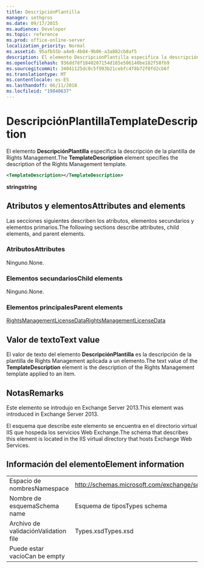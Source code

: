 ```yaml
---
title: DescripciónPlantilla
manager: sethgros
ms.date: 09/17/2015
ms.audience: Developer
ms.topic: reference
ms.prod: office-online-server
localization_priority: Normal
ms.assetid: 95afb55b-a4e8-4b04-9b06-a3a882cb8af5
description: El elemento DescripciónPlantilla especifica la descripción de la plantilla de Rights Management.
ms.openlocfilehash: 936dd78f1840207154d165e506140be182f58fb9
ms.sourcegitcommit: 34041125dc8c5f993b21cebfc4f8b72f0fd2cb6f
ms.translationtype: MT
ms.contentlocale: es-ES
ms.lasthandoff: 06/11/2018
ms.locfileid: "19840637"
---
```

# <a name="templatedescription"></a><span data-ttu-id="86d09-103">DescripciónPlantilla</span><span class="sxs-lookup"><span data-stu-id="86d09-103">TemplateDescription</span></span>

<span data-ttu-id="86d09-104">El elemento **DescripciónPlantilla** especifica la descripción de la plantilla de Rights Management.</span><span class="sxs-lookup"><span data-stu-id="86d09-104">The **TemplateDescription** element specifies the description of the Rights Management template.</span></span> 
  
```XML
<TemplateDescription></TemplateDescription>
```

 <span data-ttu-id="86d09-105">**string**</span><span class="sxs-lookup"><span data-stu-id="86d09-105">**string**</span></span>
## <a name="attributes-and-elements"></a><span data-ttu-id="86d09-106">Atributos y elementos</span><span class="sxs-lookup"><span data-stu-id="86d09-106">Attributes and elements</span></span>

<span data-ttu-id="86d09-107">Las secciones siguientes describen los atributos, elementos secundarios y elementos primarios.</span><span class="sxs-lookup"><span data-stu-id="86d09-107">The following sections describe attributes, child elements, and parent elements.</span></span>
  
### <a name="attributes"></a><span data-ttu-id="86d09-108">Atributos</span><span class="sxs-lookup"><span data-stu-id="86d09-108">Attributes</span></span>

<span data-ttu-id="86d09-109">Ninguno.</span><span class="sxs-lookup"><span data-stu-id="86d09-109">None.</span></span>
  
### <a name="child-elements"></a><span data-ttu-id="86d09-110">Elementos secundarios</span><span class="sxs-lookup"><span data-stu-id="86d09-110">Child elements</span></span>

<span data-ttu-id="86d09-111">Ninguno.</span><span class="sxs-lookup"><span data-stu-id="86d09-111">None.</span></span>
  
### <a name="parent-elements"></a><span data-ttu-id="86d09-112">Elementos principales</span><span class="sxs-lookup"><span data-stu-id="86d09-112">Parent elements</span></span>

[<span data-ttu-id="86d09-113">RightsManagementLicenseData</span><span class="sxs-lookup"><span data-stu-id="86d09-113">RightsManagementLicenseData</span></span>](rightsmanagementlicensedata.md)
  
## <a name="text-value"></a><span data-ttu-id="86d09-114">Valor de texto</span><span class="sxs-lookup"><span data-stu-id="86d09-114">Text value</span></span>

<span data-ttu-id="86d09-115">El valor de texto del elemento **DescripciónPlantilla** es la descripción de la plantilla de Rights Management aplicada a un elemento.</span><span class="sxs-lookup"><span data-stu-id="86d09-115">The text value of the **TemplateDescription** element is the description of the Rights Management template applied to an item.</span></span> 
  
## <a name="remarks"></a><span data-ttu-id="86d09-116">Notas</span><span class="sxs-lookup"><span data-stu-id="86d09-116">Remarks</span></span>

<span data-ttu-id="86d09-117">Este elemento se introdujo en Exchange Server 2013.</span><span class="sxs-lookup"><span data-stu-id="86d09-117">This element was introduced in Exchange Server 2013.</span></span>
  
<span data-ttu-id="86d09-118">El esquema que describe este elemento se encuentra en el directorio virtual IIS que hospeda los servicios Web Exchange.</span><span class="sxs-lookup"><span data-stu-id="86d09-118">The schema that describes this element is located in the IIS virtual directory that hosts Exchange Web Services.</span></span>
  
## <a name="element-information"></a><span data-ttu-id="86d09-119">Información del elemento</span><span class="sxs-lookup"><span data-stu-id="86d09-119">Element information</span></span>

|||
|:-----|:-----|
|<span data-ttu-id="86d09-120">Espacio de nombres</span><span class="sxs-lookup"><span data-stu-id="86d09-120">Namespace</span></span>  <br/> |http://schemas.microsoft.com/exchange/services/2006/types  <br/> |
|<span data-ttu-id="86d09-121">Nombre de esquema</span><span class="sxs-lookup"><span data-stu-id="86d09-121">Schema name</span></span>  <br/> |<span data-ttu-id="86d09-122">Esquema de tipos</span><span class="sxs-lookup"><span data-stu-id="86d09-122">Types schema</span></span>  <br/> |
|<span data-ttu-id="86d09-123">Archivo de validación</span><span class="sxs-lookup"><span data-stu-id="86d09-123">Validation file</span></span>  <br/> |<span data-ttu-id="86d09-124">Types.xsd</span><span class="sxs-lookup"><span data-stu-id="86d09-124">Types.xsd</span></span>  <br/> |
|<span data-ttu-id="86d09-125">Puede estar vacío</span><span class="sxs-lookup"><span data-stu-id="86d09-125">Can be empty</span></span>  <br/> ||
   

